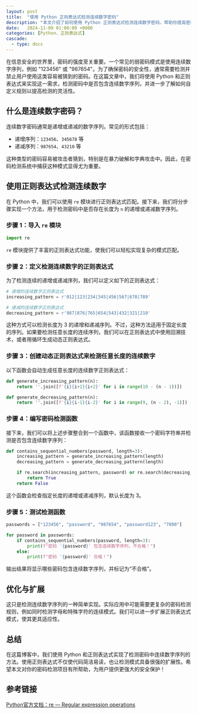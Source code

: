 ```yaml
---
layout: post
title:  "使用 Python 正则表达式检测连续数字密码"
description: "本文介绍了如何使用 Python 正则表达式检测连续数字密码，帮助你提高密码安全性。"
date:   2024-11-09 01:00:00 +0000
categories: [Python，正则表达式]
cascade:
  - type: docs
---
```



在信息安全的世界里，密码的强度至关重要。一个常见的弱密码模式是使用连续数字序列，例如 "123456" 或 "987654"。为了确保密码的安全性，通常需要检测并禁止用户使用这类容易被猜到的密码。在这篇文章中，我们将使用 Python 和正则表达式来实现这一需求，检测密码中是否包含连续数字序列，并进一步了解如何自定义规则以提高检测的灵活性。

## 什么是连续数字密码？

连续数字密码通常是递增或递减的数字序列。常见的形式包括：

- 递增序列：`123456`、`345678` 等
- 递减序列：`987654`、`43210` 等

这种类型的密码容易被攻击者猜到，特别是在暴力破解和字典攻击中。因此，在密码检测系统中捕获这种模式显得尤为重要。

## 使用正则表达式检测连续数字

在 Python 中，我们可以使用 `re` 模块进行正则表达式匹配。接下来，我们将分步骤实现一个方法，用于检测密码中是否存在长度为 `n` 的递增或递减数字序列。

### 步骤 1：导入 `re` 模块

```python
import re
```

`re` 模块提供了丰富的正则表达式功能，使我们可以轻松实现复杂的模式匹配。

### 步骤 2：定义检测连续数字的正则表达式

为了检测连续的递增或递减序列，我们可以定义如下的正则表达式：

```python
# 递增的连续数字正则表达式
increasing_pattern = r'012|123|234|345|456|567|678|789'

# 递减的连续数字正则表达式
decreasing_pattern = r'987|876|765|654|543|432|321|210'
```

这种方式可以检测长度为 3 的递增和递减序列。不过，这种方法适用于固定长度的序列。如果要检测任意长度的连续序列，我们可以在正则表达式中使用回溯技术，或者用循环生成动态正则表达式。

### 步骤 3：创建动态正则表达式来检测任意长度的连续数字

以下函数会自动生成任意长度的连续数字正则表达式：

```python
def generate_increasing_pattern(n):
    return ''.join([f'{i}{i+1}{i+2}' for i in range(10 - (n - 1))])

def generate_decreasing_pattern(n):
    return ''.join([f'{i}{i-1}{i-2}' for i in range(9, (n - 2), -1)])
```

### 步骤 4：编写密码检测函数

接下来，我们可以将上述步骤整合到一个函数中，该函数接收一个密码字符串并检测是否包含连续数字序列：

```python
def contains_sequential_numbers(password, length=3):
    increasing_pattern = generate_increasing_pattern(length)
    decreasing_pattern = generate_decreasing_pattern(length)

    if re.search(increasing_pattern, password) or re.search(decreasing_pattern, password):
        return True
    return False
```

这个函数会检查指定长度的递增或递减序列，默认长度为 3。

### 步骤 5：测试检测函数

```python
passwords = ["123456", "password", "987654", "password123", "7890"]

for password in passwords:
    if contains_sequential_numbers(password, length=3):
        print(f"密码 '{password}' 包含连续数字序列，不合格！")
    else:
        print(f"密码 '{password}' 合格！")
```

输出结果将显示哪些密码包含连续数字序列，并标记为“不合格”。

## 优化与扩展

这只是检测连续数字序列的一种简单实现。实际应用中可能需要更复杂的密码检测规则，例如同时检测字母和特殊字符的连续模式。我们可以进一步扩展正则表达式模式，使其更具适应性。

## 总结

在这篇博客中，我们使用 Python 和正则表达式实现了检测密码中连续数字序列的方法。使用正则表达式不仅使代码简洁易读，也让检测模式具备很强的扩展性。希望本文对你的密码检测项目有所帮助，为用户提供更强大的安全保护！

## 参考链接
[Python官方文档：re — Regular expression operations](https://docs.python.org/3/library/re.html)